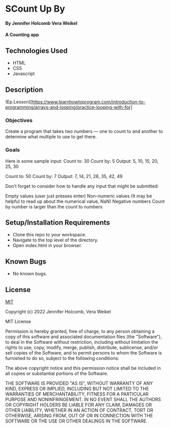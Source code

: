 
# SCount Up By

#### By Jennifer Holcomb Vera Weikel

#### A Counting app

## Technologies Used

* HTML 
* CSS 
* Javascript

## Description
(Ep.Lesson)[https://www.learnhowtoprogram.com/introduction-to-programming/arrays-and-looping/practice-looping-with-for]

### Objectives 

Create a program that takes two numbers — one to count to and another to determine what multiple to use to get there.

### Goals
Here is some sample input:
Count to: 30
Count by: 5
Output: 5, 10, 15, 20, 25, 30

Count to: 50
Count by: 7
Output: 7, 14, 21, 28, 35, 42, 49

Don't forget to consider how to handle any input that might be submitted:

Empty values (user just presses enter)
Non-numeric values (It may be helpful to read up about the numerical value, NaN)
Negative numbers
Count by number is larger than the count to numbers


## Setup/Installation Requirements

* Clone this repo to your workspace.
* Navigate to the top level of the directory.
* Open index.html in your browser.

## Known Bugs

* No known bugs.

## License

[MIT](https://choosealicense.com/licenses/mit/)

Copyright (c) 2022  Jennifer Holcomb, Vera Weikel

MIT License

Permission is hereby granted, free of charge, to any person obtaining a copy
of this software and associated documentation files (the "Software"), to deal
in the Software without restriction, including without limitation the rights
to use, copy, modify, merge, publish, distribute, sublicense, and/or sell
copies of the Software, and to permit persons to whom the Software is
furnished to do so, subject to the following conditions:

The above copyright notice and this permission notice shall be included in all
copies or substantial portions of the Software.

THE SOFTWARE IS PROVIDED "AS IS", WITHOUT WARRANTY OF ANY KIND, EXPRESS OR
IMPLIED, INCLUDING BUT NOT LIMITED TO THE WARRANTIES OF MERCHANTABILITY,
FITNESS FOR A PARTICULAR PURPOSE AND NONINFRINGEMENT. IN NO EVENT SHALL THE
AUTHORS OR COPYRIGHT HOLDERS BE LIABLE FOR ANY CLAIM, DAMAGES OR OTHER
LIABILITY, WHETHER IN AN ACTION OF CONTRACT, TORT OR OTHERWISE, ARISING FROM,
OUT OF OR IN CONNECTION WITH THE SOFTWARE OR THE USE OR OTHER DEALINGS IN THE
SOFTWARE.